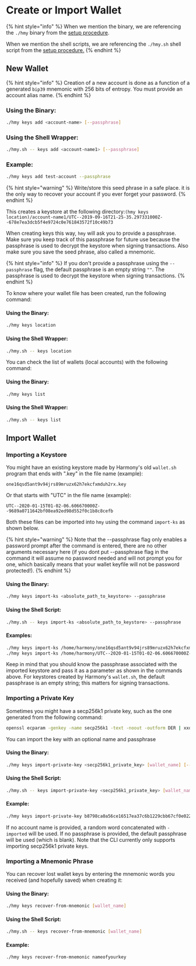 # Create or Import Wallet

{% hint style="info" %}
When we mention the binary, we are referencing the `./hmy` binary from the [setup procedure](download-setup.md#1-for-linux-pure-statically-linked-binary).

When we mention the shell scripts, we are referencing the `./hmy.sh` shell script from the [setup procedure.](download-setup.md#2-for-macos-dynamically-linked-binary)
{% endhint %}

## New Wallet

{% hint style="info" %}
Creation of a new account is done as a function of a generated `bip39` mnemonic with 256 bits of entropy. You must provide an account alias name.
{% endhint %}

### Using the Binary:

```bash
./hmy keys add <account-name> [--passphrase]
```

### Using the Shell Wrapper:

```bash
./hmy.sh -- keys add <account-name1> [--passphrase]
```

### Example:

```bash
./hmy keys add test-account --passphrase
```

{% hint style="warning" %}
Write/store this seed phrase in a safe place. it is the only way to recover your account if you ever forget your password.
{% endhint %}

This creates a keystore at the following directory:`(hmy keys location)/account-name1/UTC--2019-09-16T21-25-35.297331000Z--678e7ea3dcb5f4e9724c0e761843572f10c49b73`

When creating keys this way, `hmy` will ask you to provide a passphrase.‌ Make sure you keep track of this passphrase for future use because the passphrase is used to decrypt the keystore when signing transactions. Also make sure you save the seed phrase, also called a mnemonic.

{% hint style="info" %}
If you don't provide a passphrase using the `--passphrase` flag, the default passphrase is an empty string `""`. The passphrase is used to decrypt the keystore when signing transactions.
{% endhint %}

To know where your wallet file has been created, run the following command:

#### Using the Binary:

```bash
./hmy keys location
```

#### Using the Shell Wrapper:

```bash
./hmy.sh -- keys location
```

You can check the list of wallets \(local accounts\) with the following command:

#### Using the Binary:

```bash
./hmy keys list
```

#### Using the Shell Wrapper:

```bash
./hmy.sh -- keys list
```

## Import Wallet

### Importing a Keystore <a id="importing-an-existing-keystore"></a>

‌You might have an existing keystore made by Harmony's old `wallet.sh` program that ends with ".key" in the file name \(example\):

`one16qsd5ant9v94jrs89mruzx62h7ekcfxmduh2rx.key`

Or that starts with "UTC" in the file name \(example\):

`UTC--2020-01-15T01-02-06.606670000Z--9689a0711642bf08ea92ed98d552f0c1b8c8cefb`

Both these files can be imported into `hmy` using the command `import-ks` as shown below.

{% hint style="warning" %}
Note that the --passphrase flag only enables a password prompt after the command is entered, there are no other arguments necessary here \(if you dont put --passphrase flag in the command it will assume no password needed and will not prompt you for one, which basically means that your wallet keyfile will not be password protected!\).
{% endhint %}

#### Using the Binary:

```bash
./hmy keys import-ks <absolute_path_to_keystore> --passphrase
```

#### Using the Shell Script:

```bash
./hmy.sh -- keys import-ks <absolute_path_to_keystore> --passphrase
```

#### Examples:

```bash
./hmy keys import-ks /home/harmony/one16qsd5ant9v94jrs89mruzx62h7ekcfxmduh2rx.key --passphrase
./hmy keys import-ks /home/harmony/UTC--2020-01-15T01-02-06.606670000Z--9689a0711642bf08ea92ed98d552f0c1b8c8cefb --passphrase
```

‌Keep in mind that you should know the passphrase associated with the imported keystore and pass it as a parameter as shown in the commands above. For keystores created by Harmony's `wallet.sh`, the default passphrase is an empty string; this matters for signing transactions.‌

### Importing a Private Key <a id="importing-an-existing-private-key"></a>

Sometimes you might have a secp256k1 private key, such as the one generated from the following command:

```bash
openssl ecparam -genkey -name secp256k1 -text -noout -outform DER | xxd -p -c 1000 | sed 's/41534e31204f49443a20736563703235366b310a30740201010420/PrivKey: /' | sed 's/a00706052b8104000aa144034200/\'$'\nPubKey: /'
```

You can import the key with an optional name and passphrase

#### Using the Binary:

```bash
./hmy keys import-private-key <secp256k1_private_key> [wallet_name] [--passphrase]
```

#### Using the Shell Script:

```bash
./hmy.sh -- keys import-private-key <secp256k1_private_key> [wallet_name] [--passphrase]
```

#### Example:

```bash
./hmy keys import-private-key b8798ca0a56ce16517ea37c6b1229cbb67cf0e022c423b044fe8f537830d8be5 my_wallet_name_here --passphrase
```

If no account name is provided, a random word concatenated with `-imported` will be used. If no passphrase is provided, the default passphrase will be used \(which is blank\). Note that the CLI currently only supports importing secp256k1 private keys.

### Importing a Mnemonic Phrase <a id="importing-an-existing-mnemonic-phrase"></a>

You can recover lost wallet keys by entering the mnemonic words you received \(and hopefully saved\) when creating it:

#### Using the Binary:

```bash
./hmy keys recover-from-mnemonic [wallet_name]
```

#### Using the Shell Script:

```bash
./hmy.sh -- keys recover-from-mnemonic [wallet_name]
```

#### Example:

```bash
./hmy keys recover-from-mnemonic nameofyourkey
```

